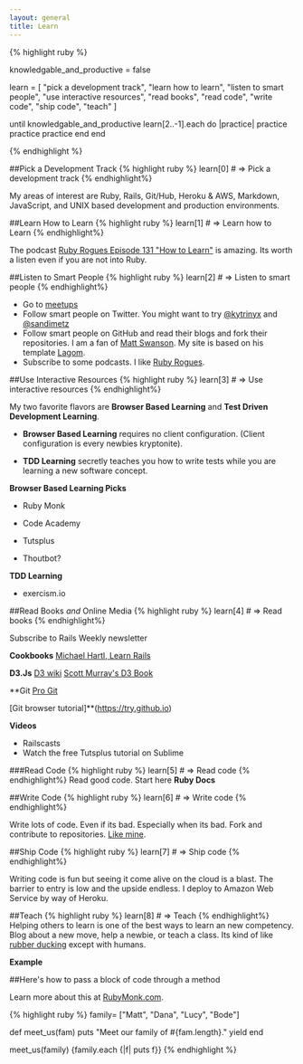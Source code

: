 ```yaml
---
layout: general
title: Learn
---
```


{% highlight ruby %}

  knowledgable_and_productive = false

  learn = [
    "pick a development track",
    "learn how to learn",
    "listen to smart people",
    "use interactive resources",
    "read books",
    "read code", 
    "write code", 
    "ship code",
    "teach"
  ]

  until knowledgable_and_productive
    learn[2..-1].each do |practice|
      practice
      practice
      practice
    end
  end

{% endhighlight %}

##Pick a Development Track
{% highlight ruby %}
learn[0] # => Pick a development track
{% endhighlight%}

  My areas of interest are Ruby, Rails, Git/Hub, Heroku & AWS, Markdown, JavaScript, and UNIX based development and production environments.

##Learn How to Learn
{% highlight ruby %}
learn[1] # => Learn how to Learn
{% endhighlight%}

The podcast [Ruby Rogues Episode 131 "How to Learn"](rubyrogues.com/131-rr-how-to-learn) is amazing. Its worth a listen even if you are not into Ruby.

##Listen to Smart People
{% highlight ruby %}
learn[2] # => Listen to smart people
{% endhighlight%}

* Go to [meetups](www.meetup.com)
* Follow smart people on Twitter. 
  You might want to try [@kytrinyx](https://twitter.com/kytrinyx) and [@sandimetz](https://twitter.com/sandimetz)
* Follow smart people on GitHub and read their blogs and fork their repositories.  I am a fan of [Matt Swanson](http://www.mdswanson.com/). My site is based on his template [Lagom](https://github.com/swanson/lagom).
* Subscribe to some podcasts. I like [Ruby Rogues](www.rubyrogues.com).

##Use Interactive Resources
{% highlight ruby %}
learn[3] # => Use interactive resources
{% endhighlight%}

My two favorite flavors are __Browser Based Learning__ and __Test Driven Development Learning__. 

* __Browser Based Learning__ requires no client configuration. (Client configuration is every newbies kryptonite).

* __TDD Learning__ secretly teaches you how to write tests while you are learning a new software concept.

**Browser Based Learning Picks**

* Ruby Monk

* Code Academy

* Tutsplus

* Thoutbot?

**TDD Learning**

* exercism.io

##Read Books _and_ Online Media
{% highlight ruby %}
learn[4] # => Read books
{% endhighlight%}

Subscribe to Rails Weekly newsletter

**Cookbooks**
[Michael Hartl, Learn Rails](http://www.railstutorial.org/)

**D3.Js**
[D3 wiki](https://github.com/mbostock/d3/wiki)
[Scott Murray's D3 Book](http://alignedleft.com/tutorials/d3)

**Git
[Pro Git](git-scm.com/book)  

[Git browser tutorial]**(https://try.github.io)

**Videos**
* Railscasts
* Watch the free Tutsplus tutorial on Sublime


###Read Code
{% highlight ruby %}
learn[5] # => Read code
{% endhighlight%}
Read good code. Start here
**Ruby Docs**

##Write Code
{% highlight ruby %}
learn[6] # => Write code
{% endhighlight%}

Write lots of code. Even if its bad. Especially when its bad. Fork and contribute to repositories. [Like mine](https://github.com/matthewnewell).

##Ship Code
{% highlight ruby %}
learn[7] # => Ship code
{% endhighlight%}

Writing code is fun but seeing it come alive on the cloud is a blast. The barrier to entry is low and the upside endless. I deploy to Amazon Web Service by way of Heroku.

##Teach
{% highlight ruby %}
learn[8] # => Teach
{% endhighlight%}
Helping others to learn is one of the best ways to learn an new competency. Blog about a new move, help a newbie, or teach a class. Its kind of like [rubber ducking](http://en.wikipedia.org/wiki/Rubber_duck_debugging) except with humans.

__Example__

##Here's how to pass a block of code through a method

Learn more about this at [RubyMonk.com](https://rubymonk.com/learning/books/4-ruby-primer-ascent/chapters/18-blocks/lessons/64-blocks-procs-lambdas).

{% highlight ruby %}
family= ["Matt", "Dana", "Lucy", "Bode"]

def meet_us(fam)
  puts "Meet our family of #{fam.length}."
  yield
end

meet_us(family) {family.each {|f| puts f}}
{% endhighlight %}





